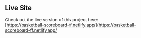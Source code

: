 ## Live Site

Check out the live version of this project here:  
[https://basketball-scoreboard-ff.netlify.app/](https://basketball-scoreboard-ff.netlify.app/